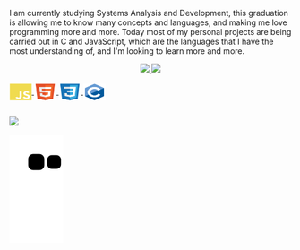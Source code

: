 
I am currently studying Systems Analysis and Development, this graduation is allowing me to know many concepts and languages, and making me love programming more and more. Today most of my personal projects are being carried out in C and JavaScript, which are the languages that I have the most understanding of, and I'm looking to learn more and more.


<div align="center">
  <a href="https://github.com/henriquemoraescod">
<a href="https://github.com/henriquemoraescod">
<img height="150em" src="https://github-readme-stats.vercel.app/api?username=henriquemoraescod&show_icons=true&theme=dark&include_all_commits=true&count_private=true"/> <img height="150em" src="https://github-readme-stats.vercel.app/api/top-langs/?username=henriquemoraescod&layout=compact&langs_count=7&theme=dark"/>
</div>
 
 </div>
<div style="display: inline_block"><br>
  <img align="center" alt="H-Js" height="30" width="40" src="https://raw.githubusercontent.com/devicons/devicon/master/icons/javascript/javascript-plain.svg">
  <img align="center" alt="H-HTML" height="30" width="40" src="https://raw.githubusercontent.com/devicons/devicon/master/icons/html5/html5-original.svg">
  <img align="center" alt="H-CSS" height="30" width="40" src="https://raw.githubusercontent.com/devicons/devicon/master/icons/css3/css3-original.svg">
  <img align="center" alt="H-C" height="30" width="40" src="https://raw.githubusercontent.com/devicons/devicon/master/icons/c/c-original.svg">
  </div>
  
  ##
  
  <div> 
  <a href="https://www.linkedin.com/in/henrique-moraes-farias-b752a1247/" target="_blank"><img src="https://img.shields.io/badge/-LinkedIn-%230077B5?style=for-the-badge&logo=linkedin&logoColor=white" target="_blank"></a> 
 
  ![Snake animation](https://github.com/rafaballerini/rafaballerini/blob/output/github-contribution-grid-snake.svg)
 
</div>
